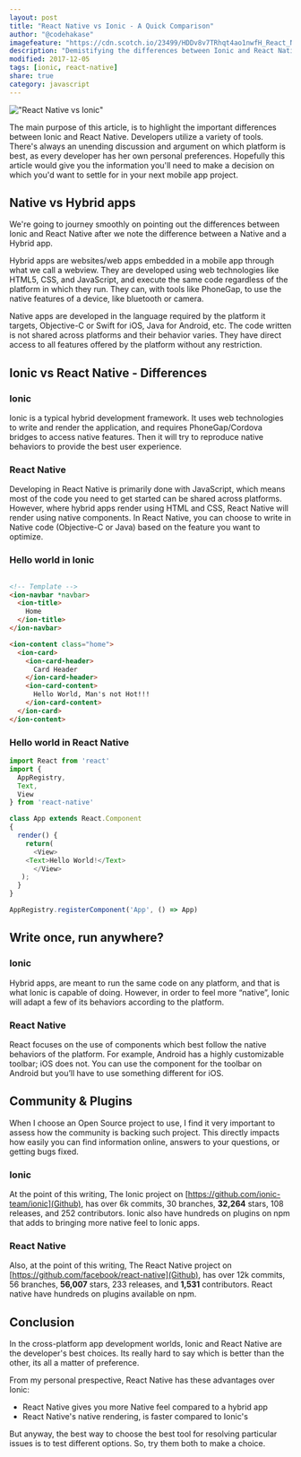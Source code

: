 ```yaml
---
layout: post
title: "React Native vs Ionic - A Quick Comparison"
author: "@codehakase"
imagefeature: "https://cdn.scotch.io/23499/HDDv8v7TRhqt4ao1nwfH_React_Native_vs_Ionic_m5b5ol.png.jpg"
description: "Demistifying the differences between Ionic and React Native"
modified: 2017-12-05
tags: [ionic, react-native]
share: true
category: javascript
---
```

!["React Native vs Ionic"](https://cdn.scotch.io/23499/HDDv8v7TRhqt4ao1nwfH_React_Native_vs_Ionic_m5b5ol.png.jpg )

The main purpose of this article, is to highlight the important differences between Ionic and React Native. Developers utilize a variety of tools. There's always an unending discussion and argument on which platform is best, as every developer has her own personal preferences. Hopefully this article would give you the information you'll need to make a decision on which you'd want to settle for in your next mobile app project.

## Native vs Hybrid apps
We're going to journey smoothly on pointing out the differences between Ionic and React Native after we note the difference between a Native and a Hybrid app.

Hybrid apps are websites/web apps embedded in a mobile app through what we call a webview. They are developed using web technologies like HTML5, CSS, and JavaScript, and execute the same code regardless of the platform in which they run. They can, with tools like PhoneGap, to use the native features of a device, like bluetooth or camera.

Native apps are developed in the language required by the platform it targets, Objective-C or Swift for iOS, Java for Android, etc. The code written is not shared across platforms and their behavior varies. They have direct access to all features offered by the platform without any restriction.

## Ionic vs React Native - Differences

### Ionic
Ionic is a typical hybrid development framework. It uses web technologies to write and render the application, and requires PhoneGap/Cordova bridges to access native features. Then it will try to reproduce native behaviors to provide the best user experience.

### React Native
Developing in React Native is primarily done with JavaScript, which means most of the code you need to get started can be shared across platforms. However, where hybrid apps render using HTML and CSS, React Native will render using native components. In React Native, you can choose to write in Native code (Objective-C or Java) based on the feature you want to optimize.

### Hello world in Ionic
```html

<!-- Template -->
<ion-navbar *navbar>
  <ion-title>
    Home
  </ion-title>
</ion-navbar>

<ion-content class="home">
  <ion-card>
    <ion-card-header>
      Card Header
    </ion-card-header>
    <ion-card-content>
      Hello World, Man's not Hot!!!
    </ion-card-content>
  </ion-card>
</ion-content>
```

### Hello world in React Native
```javascript
import React from 'react'
import {
  AppRegistry,
  Text,
  View
} from 'react-native'

class App extends React.Component
{
  render() {
    return(
      <View>
    <Text>Hello World!</Text>
      </View>
   );
  }
}

AppRegistry.registerComponent('App', () => App)
```

## Write once, run anywhere?
### Ionic
Hybrid apps, are meant to run the same code on any platform, and that is what Ionic is capable of doing. However, in order to feel more “native”, Ionic will adapt a few of its behaviors according to the platform.

### React Native
React focuses on the use of components which best follow the native behaviors of the platform. For example, Android has a highly customizable toolbar; iOS does not. You can use the component for the toolbar on Android but you’ll have to use something different for iOS.

## Community & Plugins
When I choose an Open Source project to use, I find it very important to assess how the community is backing such project. This directly impacts how easily you can find information online, answers to your questions, or getting bugs fixed.

### Ionic
At the point of this writing, The Ionic project on [https://github.com/ionic-team/ionic](Github), has over 6k commits, 30 branches, **32,264** stars, 108 releases, and 252 contributors. Ionic also have hundreds on plugins on npm that adds to bringing more native feel to Ionic apps.

### React Native
Also, at the point of this writing, The React Native project on [https://github.com/facebook/react-native](Github), has over 12k commits, 56 branches, **56,007** stars, 233 releases, and **1,531** contributors. React native have hundreds on plugins available on npm.

## Conclusion
In the cross-platform app development worlds, Ionic and React Native are the developer's best choices. Its really hard to say which is better than the other, its all a matter of preference.

From my personal prespective, React Native has these advantages over Ionic:
- React Native gives you more Native feel compared to a hybrid app
- React Native's native rendering, is faster compared to Ionic's

But anyway, the best way to choose the best tool for resolving particular issues is to test different options. So, try them both to make a choice.
